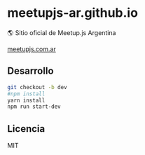 # meetupjs-ar.github.io

:earth_americas: Sitio oficial de Meetup.js Argentina

[meetupjs.com.ar](http://meetupjs.com.ar/)

## Desarrollo

```bash
git checkout -b dev
#npm install
yarn install
npm run start-dev
```

## Licencia

MIT